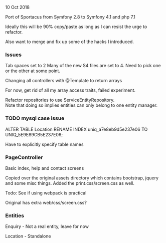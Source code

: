 10 Oct 2018

Port of Sportacus from Symfony 2.8 to Symfony 4.1 and php 7.1

Ideally this will be 90% copy/paste as long as I can resist the urge to refactor.

Also want to merge and fix up some of the hacks I introduced.

### Issues

Tab spaces set to 2
Many of the new S4 files are set to 4.  Need to pick one or the other at some point.

Changing all controllers with @Template to return arrays

For now, get rid of all my array access traits, failed experiment.


Refactor repositories to use ServiceEntityRepository.  
Note that doing so implies entities can only belong to one entity manager.

### TODO mysql case issue

ALTER TABLE Location RENAME INDEX uniq_a7e8eb9d5e237e06 TO UNIQ_5E9E89CB5E237E06;

Have to explicitly specify table names

### PageController

Basic index, help and contact screens

Copied over the original assets directory which contains bootstrap, jquery and some misc things.
Added the print.css/screen.css as well.

Todo: See if using webpack is practical

Original has extra web/css/screen.css?

### Entities

Enquiry - Not a real entity, leave for now

Location - Standalone
